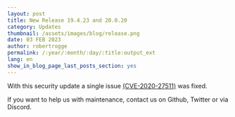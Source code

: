 ```yaml
---
layout: post
title: New Release 19.4.23 and 20.0.20
category: Updates
thumbnail: /assets/images/blog/release.png
date: 03 FEB 2023
author: robertrogge
permalink: /:year/:month/:day/:title:output_ext
lang: en
show_in_blog_page_last_posts_section: yes
---
```


With this security update a single issue <a href=" https://github.com/advisories/GHSA-6269-grv3-jc94" target="_blank">(CVE-2020-27511)</a> was fixed.

If you want to help us with maintenance, contact us on Github, Twitter or via Discord.

